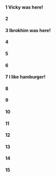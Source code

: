 #### 1 Vicky was here!
#### 2
#### 3 Ibrokhim was here!
#### 4
#### 5
#### 6
#### 7 I like hamburger!
#### 8
#### 9
#### 10
#### 11
#### 12
#### 13
#### 14
#### 15